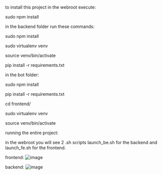 


to install this project in the webroot execute:

  sudo npm install 


in the backend folder run these commands:

  sudo npm install

  sudo virtualenv venv
  
  source venv/bin/activate
    
  pip install -r requirements.txt
  

in the bot folder:

  sudo npm install

  pip install -r requirements.txt
  
  cd frontend/
  
  sudo virtualenv venv
  
  source venv/bin/activate
  

running the entire project:

  in the webroot you will see 2 .sh scripts launch_be.sh for the backend and launch_fe.sh for the frontend.

frontend:
![image](https://github.com/user-attachments/assets/6e5a517e-f34f-4b20-825f-cdcac3342255)

backend:
![image](https://github.com/user-attachments/assets/dd710e8c-022f-47db-87b0-a27116670019)
